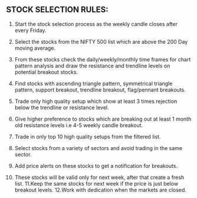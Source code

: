 ## STOCK SELECTION RULES:

1. Start the stock selection process as the weekly candle closes after every Friday.

2. Select the stocks from the NIFTY 500 list which are above the 200 Day moving average.

3. From these stocks check the daily/weekly/monthly time frames for chart pattern analysis and draw the resistance and trendline levels on potential breakout stocks.

4. Find stocks with ascending triangle pattern, symmetrical triangle pattern, support breakout, trendline breakout, flag/pennant breakouts.

5. Trade only high quality setup which show at least 3 times rejection below the trendline or resistance level.

6. Give higher preference to stocks which are breaking out at least 1 month old resistance levels i.e 4-5 weekly candle breakout.

7. Trade in only top 10 high quality setups from the filtered list.

8. Select stocks from a variety of sectors and avoid trading in the same sector.

9. Add price alerts on these stocks to get a notification for breakouts.

10. These stocks will be valid only for next week, after that create a fresh list. 11.Keep the same stocks for next week if the price is just below breakout levels. 12.Work with dedication when the markets are closed.